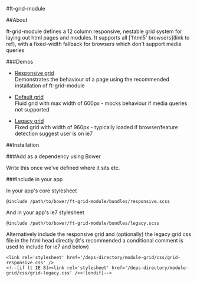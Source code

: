 #ft-grid-module

##About

ft-grid-module defines a 12 column responsive, nestable grid system for laying out html pages and modules.
It supports all ['html5' browsers](link to ref), with a fixed-width fallback for browsers which don't support media queries

###Demos

* [Responsive grid](demos/grid-responsive.html)  
    Demonstrates the behaviour of a page using the recommended installation of ft-grid-module

* [Default grid](demos/grid-default.html)  
    Fluid grid with max width of 600px - mocks behaviour if media queries not supported

* [Legacy grid](demos/grid-legacy.html)  
	Fixed grid with width of 960px - typically loaded if browser/feature detection suggest user is on ie7


##Installation

###Add as a dependency using Bower

Write this once we've defined where it sits etc.

###Include in your app

In your app's core stylesheet 

    @include /path/to/bower/ft-grid-module/bundles/responsive.scss

And in your app's ie7 stylesheet

	@include /path/to/bower/ft-grid-module/bundles/legacy.scss


Alternatively include the responsive grid and (optionally) the legacy grid css file in the html head directly (it's recommended a conditional comment is used to include for ie7 and below)


	<link rel='stylesheet' href='/deps-directory/module-grid/css/grid-responsive.css' /> 
	<!--[if lt IE 8]><link rel='stylesheet' href='/deps-directory/module-grid/css/grid-legacy.css' /><![endif]-->